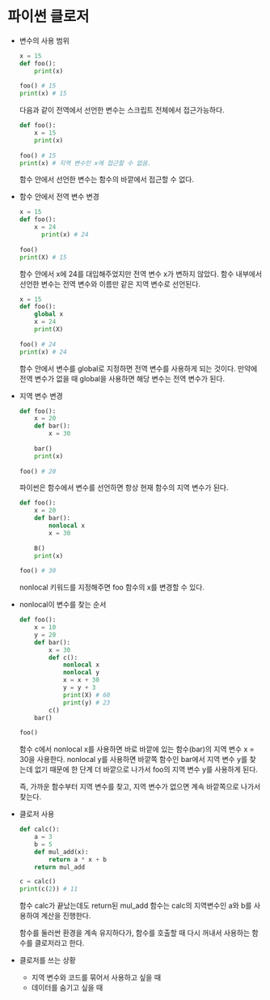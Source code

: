 # 파이썬 클로저

- 변수의 사용 범위

  ~~~python
  x = 15
  def foo():
      print(x)
      
  foo() # 15
  print(x) # 15
  ~~~

  다음과 같이 전역에서 선언한 변수는 스크립트 전체에서 접근가능하다.

  ~~~python
  def foo():
      x = 15
      print(x)
      
  foo() # 15
  print(x) # 지역 변수인 x에 접근할 수 없음.
  ~~~

  함수 안에서 선언한 변수는 함수의 바깥에서 접근할 수 없다.

- 함수 안에서 전역 변수 변경

  ~~~python
  x = 15
  def foo():
      x = 24
    	print(x) # 24
      
  foo()
  print(X) # 15
  ~~~

  함수 안에서 x에 24를 대입해주었지만 전역 변수 x가 변하지 않았다. 함수 내부에서 선언한 변수는 전역 변수와 이름만 같은 지역 변수로 선언된다.

  ~~~python
  x = 15
  def foo():
      global x
      x = 24
      print(X)
      
  foo() # 24
  print(x) # 24
  ~~~

  함수 안에서 변수를 global로 지정하면 전역 변수를 사용하게 되는 것이다. 만약에 전역 변수가 없을 때 global을 사용하면 해당 변수는 전역 변수가 된다.

- 지역 변수 변경

  ~~~python
  def foo():
      x = 20
      def bar():
          x = 30
          
      bar()
      print(x)
      
  foo() # 20
  ~~~

  파이썬은 함수에서 변수를 선언하면 항상 현재 함수의 지역 변수가 된다.

  ~~~python
  def foo():
      x = 20
      def bar():
          nonlocal x
          x = 30
          
      B()
      print(x)
      
  foo() # 30
  ~~~

  nonlocal 키워드를 지정해주면 foo 함수의 x를 변경할 수 있다.

- nonlocal이 변수를 찾는 순서

  ~~~python
  def foo():
      x = 10
      y = 20
      def bar():
          x = 30
          def c():
              nonlocal x
              nonlocal y
              x = x + 30
              y = y + 3
              print(X) # 60
              print(y) # 23
          c()
      bar()
      
  foo() 
  ~~~

  함수 c에서 nonlocal x를 사용하면 바로 바깥에 있는 함수(bar)의 지역 변수 x = 30을 사용한다. nonlocal y를 사용하면 바깥쪽 함수인 bar에서 지역 변수 y를 찾는데 없기 때문에 한 단계 더 바깥으로 나가서 foo의 지역 변수 y를 사용하게 된다.

  즉, 가까운 함수부터 지역 변수를 찾고, 지역 변수가 없으면 계속 바깥쪽으로 나가서 찾는다.

- 클로저 사용

  ~~~python
  def calc():
      a = 3
      b = 5
      def mul_add(x):
          return a * x + b
      return mul_add
  
  c = calc()
  print(c(2)) # 11
  ~~~

  함수 calc가 끝났는데도 return된 mul_add 함수는 calc의 지역변수인 a와 b를 사용하여 계산을 진행한다.

  함수를 둘러싼 환경을 계속 유지하다가, 함수를 호출할 때 다시 꺼내서 사용하는 함수를 클로저라고 한다.

- 클로저를 쓰는 상황

  - 지역 변수와 코드를 묶어서 사용하고 싶을 때
  - 데이터를 숨기고 싶을 때

